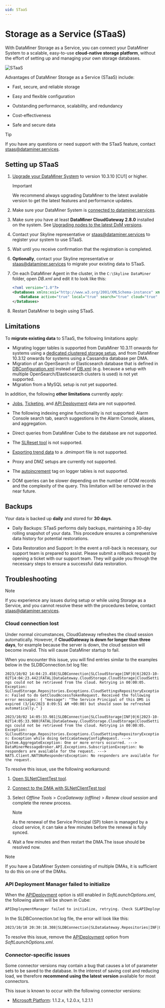 ```yaml
---
uid: STaaS
---
```


# Storage as a Service (STaaS)

With DataMiner Storage as a Service, you can connect your DataMiner System to a scalable, easy-to-use **cloud-native storage platform**, without the effort of setting up and managing your own storage databases.

![STaaS](~/user-guide/images/STaaS.jpg)

Advantages of DataMiner Storage as a Service (STaaS) include:

- Fast, secure, and reliable storage

- Easy and flexible configuration

- Outstanding performance, scalability, and redundancy

- Cost-effectiveness

- Safe and secure data

> [!TIP]
> If you have any questions or need support with the STaaS feature, contact <staas@dataminer.services>.

## Setting up STaaS

1. [Upgrade your DataMiner System](xref:Upgrading_a_DataMiner_Agent) to version 10.3.10 [CU1] or higher.

   > [!IMPORTANT]
   > We recommend always upgrading DataMiner to the latest available version to get the latest features and performance updates.

1. Make sure your DataMiner System is [connected to dataminer.services](xref:Connecting_your_DataMiner_System_to_the_cloud).

1. Make sure you have at least **DataMiner CloudGateway 2.8.0** installed on the system. See [Upgrading nodes to the latest DxM versions](xref:Managing_cloud-connected_nodes#upgrading-nodes-to-the-latest-dxm-versions).

1. Contact your Skyline representative or <staas@dataminer.services> to register your system to use STaaS.

1. Wait until you receive confirmation that the registration is completed.

1. **Optionally**, contact your Skyline representative or <staas@dataminer.services> to migrate your existing data to STaaS.

1. On each DataMiner Agent in the cluster, in the `C:\Skyline DataMiner` folder, open *DB.xml* and edit it to look like this:

   ```xml
   <?xml version="1.0"?>
   <DataBases xmlns:xsi="http://www.w3.org/2001/XMLSchema-instance" xmlns:xsd="http://www.w3.org/2001/XMLSchema" xmlns="http://www.skyline.be/config/db">
      <DataBase active="true" local="true" search="true" cloud="true" type="CloudStorage"/>
   </DataBases>
   ```

1. Restart DataMiner to begin using STaaS.

## Limitations

To **migrate existing data** to STaaS, the following limitations apply:

- Migrating logger tables is supported from DataMiner 10.3.11 onwards<!-- RN 37283 --> for systems using a [dedicated clustered storage setup](xref:Dedicated_clustered_storage), and from DataMiner 10.3.12 onwards<!-- RN 37408 --> for systems using a Cassandra database per DMA.
- Migration of an OpenSearch or Elasticsearch database that is defined in [DBConfiguration.xml](xref:DBConfiguration_xml) instead of [DB.xml](xref:DB_xml) (e.g. because a setup with multiple OpenSearch/Elasticsearch clusters is used) is not yet supported.
- Migration from a MySQL setup is not yet supported.

In addition, the following **other limitations** currently apply:

- [Jobs](xref:jobs), [Ticketing](xref:ticketing), and [API Deployment](xref:Overview_of_Soft_Launch_Options#apideployment) data are not supported.

- The following indexing engine functionality is not supported: Alarm Console search tab, search suggestions in the Alarm Console, aliases, and aggregation.

- Direct queries from DataMiner Cube to the database are not supported.

- The [SLReset tool](xref:Factory_reset_tool) is not supported.

- [Exporting trend data](xref:Exporting_elements_services_etc_to_a_dmimport_file) to a .dmimport file is not supported.

- Proxy and DMZ setups are currently not supported.

- The [autoincrement](xref:Protocol.Params.Param.ArrayOptions.ColumnOption-type#autoincrement) tag on logger tables is not supported.

- DOM queries can be slower depending on the number of DOM records and the complexity of the query. This limitation will be removed in the near future.

## Backups

Your data is backed up **daily** and stored for **30 days**.

- Daily Backups: STaaS performs daily backups, maintaining a 30-day rolling snapshot of your data. This procedure ensures a comprehensive data history for potential restorations.

- Data Restoration and Support: In the event a roll-back is necessary, our support team is prepared to assist. Please submit a rollback request by opening a ticket with our support team. They will guide you through the necessary steps to ensure a successful data restoration.

## Troubleshooting

> [!NOTE]
> If you experience any issues during setup or while using Storage as a Service, and you cannot resolve these with the procedures below, contact <staas@dataminer.services>.

### Cloud connection lost

Under normal circumstances, CloudGateway refreshes the cloud session automatically. However, if **CloudGateway is down for longer than three days**, for example because the server is down, the cloud session will become invalid. This will cause DataMiner startup to fail.

When you encounter this issue, you will find entries similar to the examples below in the SLDBConnection.txt log file:

`2023/10/02 14:04:23.458|SLDBConnection|SLCloudStorage|INF|0|6|2023-10-02T14:04:23.442|FATAL|DataGateway.CloudStorage.CloudStorage|CloudSettings could not be retrieved from the cloud. Retrying in 00:00:05. Exception: SLCloudStorage.Repositories.Exceptions.CloudSettingsRepositoryException: Failed to do GetCloudAccessTokenRequest. Received the following error messages: { "message": "The Service Principal of this DMS is expired (3/14/2023 8:09:51 AM +00:00) but should soon be refreshed automatically." }`

`2023/10/02 14:05:33.981|SLDBConnection|SLCloudStorage|INF|0|6|2023-10-02T14:05:33.980|FATAL|DataGateway.CloudStorage.CloudStorage|CloudSettings could not be retrieved from the cloud. Retrying in 00:00:05. Exception: SLCloudStorage.Repositories.Exceptions.CloudSettingsRepositoryException: Exception while doing GetCcaGatewayConfigRequest. ---> System.AggregateException: One or more errors occurred. ---> DataMinerMessageBroker.API.Exceptions.SubscriptionException: No responders are available for the request. ---> NATS.Client.NATSNoRespondersException: No responders are available for the request.`

To resolve this issue, use the following workaround:

1. [Open SLNetClientTest tool](xref:Opening_the_SLNetClientTest_tool).

1. [Connect to the DMA with SLNetClientTest tool](xref:Connecting_to_a_DMA_with_the_SLNetClientTest_tool)

1. Select *Offline Tools* > *CcaGateway (offline)* > *Renew cloud session* and complete the renew process.

   > [!NOTE]
   > As the renewal of the Service Principal (SP) token is managed by a cloud service, it can take a few minutes before the renewal is fully synced.

1. Wait a few minutes and then restart the DMA.The issue should be resolved now.

> [!NOTE]
> If you have a DataMiner System consisting of multiple DMAs, it is sufficient to do this on one of the DMAs.

### API Deployment Manager failed to initialize

When the [APIDeployment](xref:Overview_of_Soft_Launch_Options#apideployment) option is still enabled in *SoftLaunchOptions.xml*, the following alarm will be shown in Cube:

```txt
APIDeploymentManager failed to initialize, retrying. Check SLAPIDeploymentManager.txt for additional information.
```

In the SLDBConnection.txt log file, the error will look like this:

```txt
2023/10/10 20:30:18.308|SLDBConnection|SLDataGateway.Repositories|INF|0|354|2023-10-10T20:30:18.302|ERROR|Repository.RepositoryStorageProvider.DeployerToken|Refreshing storage [failed]: SLDataGateway.API.Types.Exceptions.StorageTypeNotFoundException: No storage type found for DataType: DeployerToken
```

To resolve this issue, remove the [APIDeployment](xref:Overview_of_Soft_Launch_Options#apideployment) option from *SoftLaunchOptions.xml*.

### Connector-specific issues

Some connector versions may contain a bug that causes a lot of parameter sets to be saved to the database. In the interest of saving cost and reducing load, we therefore **recommend using the latest version** available for most connectors.

This issue is known to occur with the following connector versions:

- [Microsoft Platform](https://catalog.dataminer.services/result/driver/251): 1.1.2.x, 1.2.0.x, 1.2.1.1
